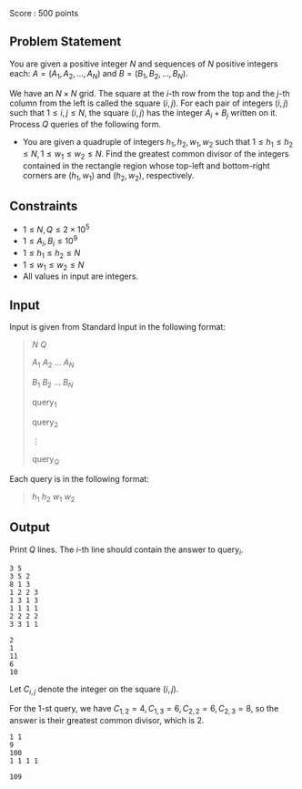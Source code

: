 Score : $500$ points

## Problem Statement

You are given a positive integer $N$ and sequences of $N$ positive integers each: $A=(A_1,A_2,\dots,A_N)$ and $B=(B_1,B_2,\dots,B_N)$.

We have an $N \times N$ grid. The square at the $i$-th row from the top and the $j$-th column from the left is called the square $(i,j)$. For each pair of integers $(i,j)$ such that $1 \le i,j \le N$, the square $(i,j)$ has the integer $A_i + B_j$ written on it. Process $Q$ queries of the following form.

- You are given a quadruple of integers $h_1,h_2,w_1,w_2$ such that $1 \le h_1 \le h_2 \le N,1 \le w_1 \le w_2 \le N$. Find the greatest common divisor of the integers contained in the rectangle region whose top-left and bottom-right corners are $(h_1,w_1)$ and $(h_2,w_2)$, respectively.

## Constraints

- $1 \le N,Q \le 2 \times 10^5$
- $1 \le A_i,B_i \le 10^9$
- $1 \le h_1 \le h_2 \le N$
- $1 \le w_1 \le w_2 \le N$
- All values in input are integers.

## Input

Input is given from Standard Input in the following format:

> $N$ $Q$
> 
> $A_1$ $A_2$ $\dots$ $A_N$
> 
> $B_1$ $B_2$ $\dots$ $B_N$
> 
> $\mathrm{query}_1$
> 
> $\mathrm{query}_2$
> 
> $\vdots$
> 
> $\mathrm{query}_Q$

Each query is in the following format:

> $h_1$ $h_2$ $w_1$ $w_2$

## Output

Print $Q$ lines. The $i$-th line should contain the answer to $\mathrm{query}_i$.

```input1
3 5
3 5 2
8 1 3
1 2 2 3
1 3 1 3
1 1 1 1
2 2 2 2
3 3 1 1
```

```output1
2
1
11
6
10
```

Let $C_{i,j}$ denote the integer on the square $(i,j)$.

For the $1$-st query, we have $C_{1,2}=4,C_{1,3}=6,C_{2,2}=6,C_{2,3}=8$, so the answer is their greatest common divisor, which is $2$.

```input2
1 1
9
100
1 1 1 1
```

```output2
109
```